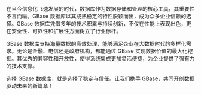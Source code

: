 在当今信息化飞速发展的时代，数据库作为数据存储和管理的核心工具，其重要性不言而喻。GBase 数据库以其成熟稳定的特性脱颖而出，成为众多企业信赖的选择。GBase 数据库凭借多年的技术积累与持续创新，不仅在性能上表现出色，更在安全性、可靠性和扩展性方面树立了行业标杆。

GBase 数据库支持海量数据的高效处理，能够满足企业在大数据时代的多样化需求。无论是金融、电信还是政府机构，都能通过 GBase 实现数据价值的最大化挖掘。其优秀的兼容性和开放性，使得系统集成更加灵活便捷，为企业提供了强有力的技术支撑。

选择 GBase 数据库，就是选择了稳定与信任。让我们携手 GBase，共同开创数据驱动未来的新篇章！